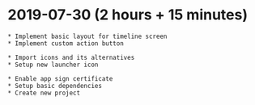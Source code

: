 # 2019-07-30 (2 hours + 15 minutes)
    * Implement basic layout for timeline screen
    * Implement custom action button

    * Import icons and its alternatives
    * Setup new launcher icon
        
    * Enable app sign certificate
    * Setup basic dependencies
    * Create new project